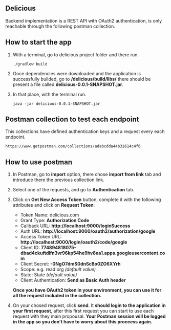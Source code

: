 ## Delicious 

Backend implementation is a REST API with OAuth2 authentication, is only reachable through the following postman collection.

## How to start the app

1. With a terminal, go to delicious project folder and there run.

    ```
    ./gradlew build
    ```

2. Once dependencies were downloaded and the application is successfully builded, go to __/delicious/build/libs/__ there should be present a file called __delicious-0.0.1-SNAPSHOT.jar__.
   
3. In that place, with the terminal run.

    ```
    java -jar delicious-0.0.1-SNAPSHOT.jar    
    ```   

## Postman collection to test each endpoint

This collections have defined authentication keys and a request every each endpoint.

    https://www.getpostman.com/collections/adabcdda44b31614c4f6

## How to use postman 

1. In Postman, go to __import__ option, there chose __import from link__ tab and introduce there the previous collection link. 

2. Select one of the requests, and go to __Authentication__ tab.

3. Click on __Get New Access Token__ button, complete it with the following attributes and click on __Request Token__:

    - Token Name: delicious.com
    - Grant Type: __Authorization Code__
    - Callback URL: __http://localhost:9000/loginSuccess__
    - Auth URL: __http://localhost:9000/oauth2/authorization/google__
    - Access Token URL: __http://localhost:9000/login/oauth2/code/google__
    - Client ID: __774894818075-dbad4ckuftdlfn3vr96kp54he9hv8ea1.apps.googleusercontent.com__
    - Client Secret: __-0NgO7dmS0dnScBo0ZO6XYrh__
    - Scope: e.g. read:org _(default value)_
    - State: State _(default value)_
    - Client Authentication: __Send as Basic Auth header__

    __Once you have OAuth2 token in your environment, you can use it for all the request included in the collection.__

4. On your chosed request, click __send__. It __should login to the application in your first request__, after this first request you can start to use each request with they main propousal. __Your Postman session will be logged in the app so you don't have to worry about this proccess again.__

